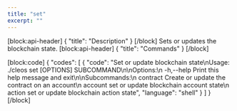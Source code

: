 ```yaml
---
title: "set"
excerpt: ""
---
```

[block:api-header]
{
  "title": "Description"
}
[/block]
Sets or updates the blockchain state.
[block:api-header]
{
  "title": "Commands"
}
[/block]

[block:code]
{
  "codes": [
    {
      "code": "Set or update blockchain state\nUsage: ./cleos set [OPTIONS] SUBCOMMAND\n\nOptions:\n  -h,--help                   Print this help message and exit\n\nSubcommands:\n  contract                    Create or update the contract on an account\n  account                     set or update blockchain account state\n  action                      set or update blockchain action state",
      "language": "shell"
    }
  ]
}
[/block]